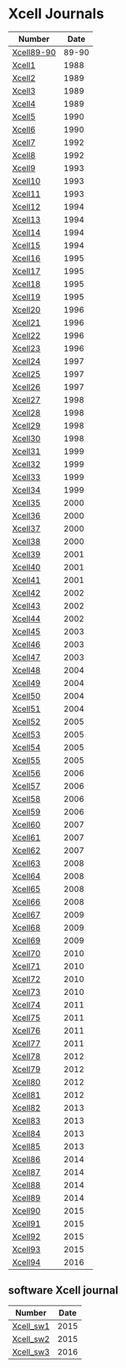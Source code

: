 # Xcell Journals

| Number | Date |
| --- | -- |
| [Xcell89-90](./Xcell_journals/Xcell_best_1989-1990.pdf) | 89-90 |
| [Xcell1](./Xcell_journals/Xcell1.pdf) | 1988 |
| [Xcell2](./Xcell_journals/Xcell2.pdf) | 1989 |
| [Xcell3](./Xcell_journals/Xcell3.pdf) | 1989 |
| [Xcell4](./Xcell_journals/Xcell4.pdf) | 1989 |
| [Xcell5](./Xcell_journals/Xcell5.pdf) | 1990 |
| [Xcell6](./Xcell_journals/Xcell6.pdf) | 1990 |
| [Xcell7](./Xcell_journals/Xcell7.pdf) | 1992 |
| [Xcell8](./Xcell_journals/Xcell8.pdf) | 1992 |
| [Xcell9](./Xcell_journals/Xcell9.pdf) | 1993 |
| [Xcell10](./Xcell_journals/Xcell10.pdf) | 1993 |
| [Xcell11](./Xcell_journals/Xcell11.pdf) | 1993 |
| [Xcell12](./Xcell_journals/Xcell12.pdf) | 1994 |
| [Xcell13](./Xcell_journals/Xcell13.pdf) | 1994 |
| [Xcell14](./Xcell_journals/Xcell14.pdf) | 1994 |
| [Xcell15](./Xcell_journals/Xcell15.pdf) | 1994 |
| [Xcell16](./Xcell_journals/Xcell16.pdf) | 1995 |
| [Xcell17](./Xcell_journals/Xcell17.pdf) | 1995 |
| [Xcell18](./Xcell_journals/Xcell18.pdf) | 1995 |
| [Xcell19](./Xcell_journals/Xcell19.pdf) | 1995 |
| [Xcell20](./Xcell_journals/Xcell20.pdf) | 1996 |
| [Xcell21](./Xcell_journals/Xcell21.pdf) | 1996 |
| [Xcell22](./Xcell_journals/Xcell22.pdf) | 1996 |
| [Xcell23](./Xcell_journals/Xcell23.pdf) | 1996 |
| [Xcell24](./Xcell_journals/Xcell24.pdf) | 1997 |
| [Xcell25](./Xcell_journals/Xcell25.pdf) | 1997 |
| [Xcell26](./Xcell_journals/Xcell26.pdf) | 1997 |
| [Xcell27](./Xcell_journals/Xcell27.pdf) | 1998 |
| [Xcell28](./Xcell_journals/Xcell28.pdf) | 1998 |
| [Xcell29](./Xcell_journals/Xcell29.pdf) | 1998 |
| [Xcell30](./Xcell_journals/Xcell30.pdf) | 1998 |
| [Xcell31](./Xcell_journals/Xcell31.pdf) | 1999 |
| [Xcell32](./Xcell_journals/Xcell32.pdf) | 1999 |
| [Xcell33](./Xcell_journals/Xcell33.pdf) | 1999 |
| [Xcell34](./Xcell_journals/Xcell34.pdf) | 1999 |
| [Xcell35](./Xcell_journals/Xcell35.pdf) | 2000 |
| [Xcell36](./Xcell_journals/Xcell36.pdf) | 2000 |
| [Xcell37](./Xcell_journals/Xcell37.pdf) | 2000 |
| [Xcell38](./Xcell_journals/Xcell38.pdf) | 2000 |
| [Xcell39](./Xcell_journals/Xcell39.pdf) | 2001 |
| [Xcell40](./Xcell_journals/Xcell40.pdf) | 2001 |
| [Xcell41](./Xcell_journals/Xcell41.pdf) | 2001 |
| [Xcell42](./Xcell_journals/Xcell42.pdf) | 2002 |
| [Xcell43](./Xcell_journals/Xcell43.pdf) | 2002 |
| [Xcell44](./Xcell_journals/Xcell44.pdf) | 2002 |
| [Xcell45](./Xcell_journals/Xcell45.pdf) | 2003 |
| [Xcell46](./Xcell_journals/Xcell46.pdf) | 2003 |
| [Xcell47](./Xcell_journals/Xcell47.pdf) | 2003 |
| [Xcell48](./Xcell_journals/Xcell48.pdf) | 2004 |
| [Xcell49](./Xcell_journals/Xcell49.pdf) | 2004 |
| [Xcell50](./Xcell_journals/Xcell50.pdf) | 2004 |
| [Xcell51](./Xcell_journals/Xcell51.pdf) | 2004 |
| [Xcell52](./Xcell_journals/Xcell52.pdf) | 2005 |
| [Xcell53](./Xcell_journals/Xcell53.pdf) | 2005 |
| [Xcell54](./Xcell_journals/Xcell54.pdf) | 2005 |
| [Xcell55](./Xcell_journals/Xcell55.pdf) | 2005 |
| [Xcell56](./Xcell_journals/Xcell56.pdf) | 2006 |
| [Xcell57](./Xcell_journals/Xcell57.pdf) | 2006 |
| [Xcell58](./Xcell_journals/Xcell58.pdf) | 2006 |
| [Xcell59](./Xcell_journals/Xcell59.pdf) | 2006 |
| [Xcell60](./Xcell_journals/Xcell60.pdf) | 2007 |
| [Xcell61](./Xcell_journals/Xcell61.pdf) | 2007 |
| [Xcell62](./Xcell_journals/Xcell62.pdf) | 2007 |
| [Xcell63](./Xcell_journals/Xcell63.pdf) | 2008 |
| [Xcell64](./Xcell_journals/Xcell64.pdf) | 2008 |
| [Xcell65](./Xcell_journals/Xcell65.pdf) | 2008 |
| [Xcell66](./Xcell_journals/Xcell66.pdf) | 2008 |
| [Xcell67](./Xcell_journals/Xcell67.pdf) | 2009 |
| [Xcell68](./Xcell_journals/Xcell68.pdf) | 2009 |
| [Xcell69](./Xcell_journals/Xcell69.pdf) | 2009 |
| [Xcell70](./Xcell_journals/Xcell70.pdf) | 2010 |
| [Xcell71](./Xcell_journals/Xcell71.pdf) | 2010 |
| [Xcell72](./Xcell_journals/Xcell72.pdf) | 2010 |
| [Xcell73](./Xcell_journals/Xcell73.pdf) | 2010 |
| [Xcell74](./Xcell_journals/Xcell74.pdf) | 2011 |
| [Xcell75](./Xcell_journals/Xcell75.pdf) | 2011 |
| [Xcell76](./Xcell_journals/Xcell76.pdf) | 2011 |
| [Xcell77](./Xcell_journals/Xcell77.pdf) | 2011 |
| [Xcell78](./Xcell_journals/Xcell78.pdf) | 2012 |
| [Xcell79](./Xcell_journals/Xcell79.pdf) | 2012 |
| [Xcell80](./Xcell_journals/Xcell80.pdf) | 2012 |
| [Xcell81](./Xcell_journals/Xcell81.pdf) | 2012 |
| [Xcell82](./Xcell_journals/Xcell82.pdf) | 2013 |
| [Xcell83](./Xcell_journals/Xcell83.pdf) | 2013 |
| [Xcell84](./Xcell_journals/Xcell84.pdf) | 2013 |
| [Xcell85](./Xcell_journals/Xcell85.pdf) | 2013 |
| [Xcell86](./Xcell_journals/Xcell86.pdf) | 2014 |
| [Xcell87](./Xcell_journals/Xcell87.pdf) | 2014 |
| [Xcell88](./Xcell_journals/Xcell88.pdf) | 2014 |
| [Xcell89](./Xcell_journals/Xcell89.pdf) | 2014 |
| [Xcell90](./Xcell_journals/Xcell90.pdf) | 2015 |
| [Xcell91](./Xcell_journals/Xcell91.pdf) | 2015 |
| [Xcell92](./Xcell_journals/Xcell92.pdf) | 2015 |
| [Xcell93](./Xcell_journals/Xcell93.pdf) | 2015 |
| [Xcell94](./Xcell_journals/Xcell94.pdf) | 2016 |

## software Xcell journal

| Number | Date |
| --- | -- |
| [Xcell_sw1](./Software_Xcell_journals/Xcell_software1.pdf) | 2015 |
| [Xcell_sw2](./Software_Xcell_journals/Xcell_software2.pdf) | 2015 |
| [Xcell_sw3](./Software_Xcell_journals/Xcell_software3.pdf) | 2016 |
